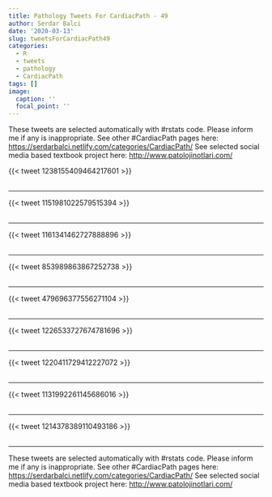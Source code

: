 ```yaml
---
title: Pathology Tweets For CardiacPath - 49
author: Serdar Balci
date: '2020-03-13'
slug: tweetsForCardiacPath49
categories:
  - R
  - tweets
  - pathology
  - CardiacPath
tags: []
image:
  caption: ''
  focal_point: ''
---
```



These tweets are selected automatically with #rstats code. Please inform me if any is inappropriate.
See other #CardiacPath pages here: https://serdarbalci.netlify.com/categories/CardiacPath/ 
See selected social media based textbook project here: http://www.patolojinotlari.com/

{{< tweet 1238155409464217601 >}}
<br>
<br>
<hr>
{{< tweet 1151981022579515394 >}}
<br>
<br>
<hr>
{{< tweet 1161341462727888896 >}}
<br>
<br>
<hr>
{{< tweet 853989863867252738 >}}
<br>
<br>
<hr>
{{< tweet 479696377556271104 >}}
<br>
<br>
<hr>
{{< tweet 1226533727674781696 >}}
<br>
<br>
<hr>
{{< tweet 1220411729412227072 >}}
<br>
<br>
<hr>
{{< tweet 1131992261145686016 >}}
<br>
<br>
<hr>
{{< tweet 1214378389110493186 >}}
<br>
<br>
<hr>


These tweets are selected automatically with #rstats code. Please inform me if any is inappropriate.
See other #CardiacPath pages here: https://serdarbalci.netlify.com/categories/CardiacPath/ 
See selected social media based textbook project here: http://www.patolojinotlari.com/
